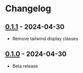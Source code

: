 # Changelog

## [0.1.1] - 2024-04-30

* Remove tailwind display classes

## [0.1.0] - 2024-04-30

* Beta release

[0.1.1]: https://github.com/daun/statamic-mux/releases/tag/0.1.1
[0.1.0]: https://github.com/daun/statamic-mux/releases/tag/0.1.0

